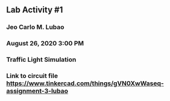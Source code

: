 ## Lab Activity #1
### Jeo Carlo M. Lubao
### August 26, 2020 3:00 PM
### Traffic Light Simulation  

### Link to circuit file https://www.tinkercad.com/things/gVN0XwWaseq-assignment-3-lubao
